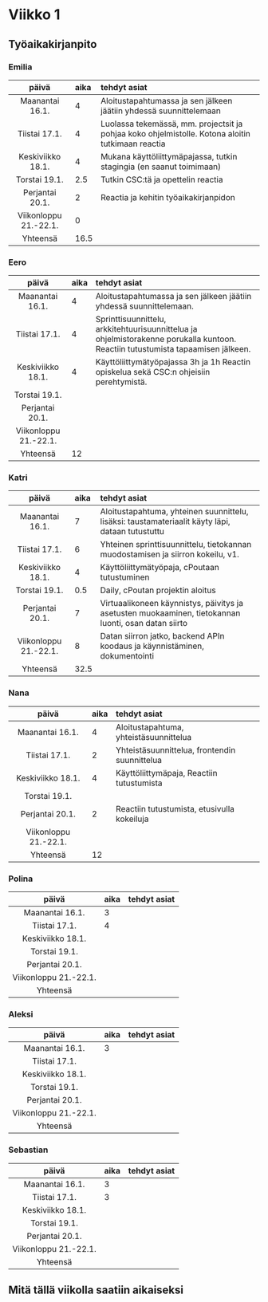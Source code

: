 # Viikko 1

## Työaikakirjanpito
### Emilia
| päivä | aika | tehdyt asiat  |
| :----:|:-----| :-----|
| Maanantai 16.1.| 4 | Aloitustapahtumassa ja sen jälkeen jäätiin yhdessä suunnittelemaan |
|Tiistai 17.1.| 4 | Luolassa tekemässä, mm. projectsit ja pohjaa koko ohjelmistolle. Kotona aloitin tutkimaan reactia|
|Keskiviikko 18.1.| 4 | Mukana käyttöliittymäpajassa, tutkin stagingia (en saanut toimimaan) |
|Torstai 19.1.| 2.5 | Tutkin CSC:tä ja opettelin reactia|
|Perjantai 20.1.| 2 | Reactia ja kehitin työaikakirjanpidon |
|Viikonloppu 21.-22.1.| 0 | |
|Yhteensä| 16.5| |

### Eero
| päivä | aika | tehdyt asiat  |
| :----:|:-----| :-----|
| Maanantai 16.1.| 4 | Aloitustapahtumassa ja sen jälkeen jäätiin yhdessä suunnittelemaan. |
|Tiistai 17.1.| 4 | Sprinttisuunnittelu, arkkitehtuurisuunnittelua ja ohjelmistorakenne porukalla kuntoon. Reactiin tutustumista tapaamisen jälkeen. |
|Keskiviikko 18.1.| 4 | Käyttöliittymätyöpajassa 3h ja 1h Reactin opiskelua sekä CSC:n ohjeisiin perehtymistä. |
|Torstai 19.1.| | |
|Perjantai 20.1.| | |
|Viikonloppu 21.-22.1.| | |
|Yhteensä| 12 | |

### Katri
| päivä | aika | tehdyt asiat  |
| :----:|:-----| :-----|
| Maanantai 16.1.| 7 |Aloitustapahtuma, yhteinen suunnittelu, lisäksi: taustamateriaalit käyty läpi, dataan tutustuttu |
|Tiistai 17.1.| 6 |Yhteinen sprinttisuunnittelu, tietokannan muodostamisen ja siirron kokeilu, v1. |
|Keskiviikko 18.1.| 4 |Käyttöliittymätyöpaja, cPoutaan tutustuminen |
|Torstai 19.1.| 0.5 |Daily, cPoutan projektin aloitus |
|Perjantai 20.1.| 7|Virtuaalikoneen käynnistys, päivitys ja asetusten muokaaminen, tietokannan luonti, osan datan siirto |
|Viikonloppu 21.-22.1.|8 |Datan siirron jatko, backend APIn koodaus ja käynnistäminen, dokumentointi |
|Yhteensä|32.5 | |

### Nana
| päivä | aika | tehdyt asiat  |
| :----:|:-----| :-----|
| Maanantai 16.1.| 4 |Aloitustapahtuma, yhteistäsuunnittelua|
|Tiistai 17.1.| 2 |Yhteistäsuunnittelua, frontendin suunnittelua|
|Keskiviikko 18.1.| 4 |Käyttöliittymäpaja, Reactiin tutustumista|
|Torstai 19.1.| | |
|Perjantai 20.1.| 2 |Reactiin tutustumista, etusivulla kokeiluja|
|Viikonloppu 21.-22.1.| | |
|Yhteensä| 12 | |

### Polina
| päivä | aika | tehdyt asiat  |
| :----:|:-----| :-----|
| Maanantai 16.1.| 3 | |
|Tiistai 17.1.| 4 | |
|Keskiviikko 18.1.| | |
|Torstai 19.1.| | |
|Perjantai 20.1.| | |
|Viikonloppu 21.-22.1.| | |
|Yhteensä| | |

### Aleksi
| päivä | aika | tehdyt asiat  |
| :----:|:-----| :-----|
| Maanantai 16.1.| 3 | |
|Tiistai 17.1.| | |
|Keskiviikko 18.1.| | |
|Torstai 19.1.| | |
|Perjantai 20.1.| | |
|Viikonloppu 21.-22.1.| | |
|Yhteensä| | |

### Sebastian
| päivä | aika | tehdyt asiat  |
| :----:|:-----| :-----|
| Maanantai 16.1.| 3 | |
|Tiistai 17.1.| 3 | |
|Keskiviikko 18.1.| | |
|Torstai 19.1.| | |
|Perjantai 20.1.| | |
|Viikonloppu 21.-22.1.| | |
|Yhteensä| | |

## Mitä tällä viikolla saatiin aikaiseksi
